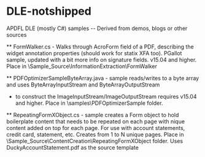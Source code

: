 # DLE-notshipped

APDFL DLE (mostly C#) samples -- Derived from demos, blogs or other sources

** FormWalker.cs - Walks through AcroForm field of a PDF, describing the widget annotation properties (should work for statix XFA too). PGallot sample, updated with a bit more info on signature fields.  v15.04 and higher. Place in \Sample_Source\InformationExtraction\FormWalker

** PDFOptimizerSampleByteArray.java - sample reads/writes to a byte array and uses ByteArrayInputStream and ByteArrayOutputStream 
 - to construct the ImageInputStream/ImageOutputStream requires v15.04 and higher. Place in \samples\PDFOptimizerSample folder.
 
 ** RepeatingFormXObject.cs - sample creates a Form object to hold boilerplate content that needs to be repeated on each page with nique content added on top for each page. For use with account statements, credit card, statement, etc. Creates from 1 to N unique pages. Place in \Sample_Source\ContentCreation\RepeatingFormXObject folder.  Uses DuckyAccountStatement.pdf as the source template

